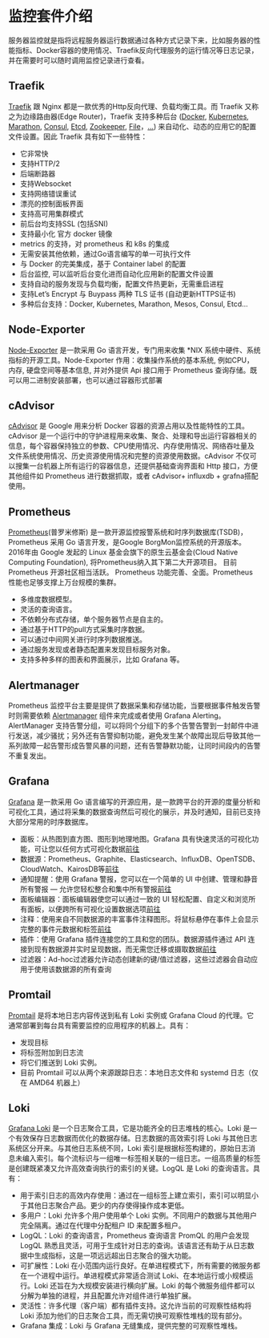 # 监控套件介绍

服务器监控就是指将远程服务器运行数据通过各种方式记录下来，比如服务器的性能指标、Docker容器的使用情况、Traefik反向代理服务的运行情况等日志记录，并在需要时可以随时调用监控记录进行查看。

## Traefik

[Traefik](https://doc.traefik.io/) 跟 Nginx 都是一款优秀的Http反向代理、负载均衡工具。而 Traefik 又称之为边缘路由器(Edge Router)，Traefik 支持多种后台 ([Docker](https://doc.traefik.io/traefik/providers/docker/), [Kubernetes](https://doc.traefik.io/traefik/providers/kubernetes-ingress/), [Marathon](https://doc.traefik.io/traefik/providers/marathon/), [Consul](https://doc.traefik.io/traefik/providers/consul/), [Etcd](https://doc.traefik.io/traefik/providers/etcd/), [Zookeeper](https://doc.traefik.io/traefik/providers/zookeeper/), [File](https://doc.traefik.io/traefik/providers/file/)，[...](https://doc.traefik.io/traefik/providers/overview/)) 来自动化、动态的应用它的配置文件设置。因此 Traefik 具有如下一些特性：

- 它非常快
- 支持HTTP/2
- 后端断路器
- 支持Websocket
- 支持网络错误重试
- 漂亮的控制面板界面
- 支持高可用集群模式
- 前后台均支持SSL (包括SNI)
- 支持最小化 官方 docker 镜像
- metrics 的支持，对 prometheus 和 k8s 的集成
- 无需安装其他依赖，通过Go语言编写的单一可执行文件
- 与 Docker 的完美集成，基于 Container label 的配置
- 后台监控, 可以监听后台变化进而自动化应用新的配置文件设置
- 支持自动的服务发现与负载均衡，配置文件热更新，无需重启进程
- 支持Let’s Encrypt 与 Buypass 两种 TLS 证书 (自动更新HTTPS证书)
- 多种后台支持：Docker, Kubernetes, Marathon, Mesos, Consul, Etcd...

## Node-Exporter

[Node-Exporter](https://github.com/prometheus/node_exporter/) 是一款采用 Go 语言开发，专门用来收集 *NIX 系统中硬件、系统指标的开源工具。Node-Exporter 作用：收集操作系统的基本系统, 例如CPU， 内存, 硬盘空间等基本信息, 并对外提供 Api 接口用于 Prometheus 查询存储。既可以用二进制安装部署，也可以通过容器形式部署

## cAdvisor

[cAdvisor](https://github.com/google/cadvisor) 是 Google 用来分析 Docker 容器的资源占用以及性能特性的工具。cAdvisor 是一个运行中的守护进程用来收集、聚合、处理和导出运行容器相关的信息，每个容器保持独立的参数、CPU使用情况、内存使用情况、网络吞吐量及文件系统使用情况、历史资源使用情况和完整的资源使用数据。cAdvisor 不仅可以搜集一台机器上所有运行的容器信息，还提供基础查询界面和 Http 接口，方便其他组件如 Prometheus 进行数据抓取，或者 cAdvisor+ influxdb + grafna搭配使用。

## Prometheus

[Prometheus](https://prometheus.io/)(普罗米修斯) 是一款开源监控报警系统和时序列数据库(TSDB)，Prometheus 采用 Go 语言开发，是Google BorgMon监控系统的开源版本。2016年由 Google 发起的 Linux 基金会旗下的原生云基金会(Cloud Native Computing Foundation), 将Prometheus纳入其下第二大开源项目。 目前 Prometheus 开源社区相当活跃。 Prometheus 功能完善、全面。Prometheus 性能也足够支撑上万台规模的集群。

- 多维度数据模型。
- 灵活的查询语言。
- 不依赖分布式存储，单个服务器节点是自主的。
- 通过基于HTTP的pull方式采集时序数据。
- 可以通过中间网关进行时序列数据推送。
- 通过服务发现或者静态配置来发现目标服务对象。
- 支持多种多样的图表和界面展示，比如 Grafana 等。

## Alertmanager

Prometheus 监控平台主要是提供了数据采集和存储功能，当要根据事件触发告警时则需要依赖 [Alertmanager](https://github.com/prometheus/alertmanager) 组件来完成或者使用 Grafana Alerting。AlertManager 支持告警分组，可以将同个分组下的多个告警告警到一封邮件中进行发送，减少骚扰；另外还有告警抑制功能，避免发生某个故障出现后导致其他一系列故障一起告警形成告警风暴的问题，还有告警静默功能，让同时间段内的告警不重复发出。

## Grafana

[Grafana](https://grafana.com/) 是一款采用 Go 语言编写的开源应用，是一款跨平台的开源的度量分析和可视化工具，通过将采集的数据查询然后可视化的展示，并及时通知，目前已支持大部分常用的时序数据库。

- 面板：从热图到直方图、图形到地理地图。Grafana 具有快速灵活的可视化功能，可让您以任何方式可视化数据[前往](https://grafana.com/grafana/dashboards)
- 数据源：Prometheus、Graphite、Elasticsearch、InfluxDB、OpenTSDB、CloudWatch、KairosDB等[前往](https://grafana.com/docs/grafana/latest/datasources/)
- 通知提醒：使用 Grafana 警报，您可以在一个简单的 UI 中创建、管理和静音所有警报 — 允许您轻松整合和集中所有警报[前往](https://grafana.com/docs/grafana/latest/alerting/)
- 面板编辑器：面板编辑器使您可以通过一致的 UI 轻松配置、自定义和浏览所有面板，以便跨所有可视化设置数据选项[前往](https://grafana.com/docs/grafana/latest/panels/)
- 注释：使用来自不同数据源的丰富事件注释图形。将鼠标悬停在事件上会显示完整的事件元数据和标签[前往](https://grafana.com/docs/grafana/latest/panels/)
- 插件：使用 Grafana 插件连接您的工具和您的团队。数据源插件通过 API 连接到现有数据源并实时呈现数据，而无需您迁移或摄取数据[前往](https://grafana.com/grafana/plugins/)
- 过滤器：Ad-hoc过滤器允许动态创建新的键/值过滤器，这些过滤器会自动应用于使用该数据源的所有查询

## Promtail

[Promtail](https://grafana.com/docs/loki/latest/clients/promtail/) 是将本地日志内容传送到私有 Loki 实例或 Grafana Cloud 的代理。它通常部署到每台具有需要监控的应用程序的机器上。具有：

- 发现目标
- 将标签附加到日志流
- 将它们推送到 Loki 实例。
- 目前 Promtail 可以从两个来源跟踪日志：本地日志文件和 systemd 日志（仅在 AMD64 机器上）

## Loki

[Grafana Loki](https://grafana.com/docs/loki) 是一个日志聚合工具，它是功能齐全的日志堆栈的核心。Loki 是一个有效保存日志数据而优化的数据存储。日志数据的高效索引将 Loki 与其他日志系统区分开来。与其他日志系统不同，Loki 索引是根据标签构建的，原始日志消息未编入索引。每个流标识与一组唯一标签相关联的一组日志。一组高质量的标签是创建既紧凑又允许高效查询执行的索引的关键。LogQL 是 Loki 的查询语言。具有：

- 用于索引日志的高效内存使用：通过在一组标签上建立索引，索引可以明显小于其他日志聚合产品。更少的内存使得操作成本更低。
- 多用户：Loki 允许多个用户使用单个 Loki 实例。不同用户的数据与其他用户完全隔离。通过在代理中分配租户 ID 来配置多租户。
- LogQL：Loki 的查询语言，Prometheus 查询语言 PromQL 的用户会发现 LogQL 熟悉且灵活，可用于生成针对日志的查询。该语言还有助于从日志数据中生成指标，这是一项远远超出日志聚合的强大功能。
- 可扩展性：Loki 在小范围内运行良好。在单进程模式下，所有需要的微服务都在一个进程中运行。单进程模式非常适合测试 Loki、在本地运行或小规模运行。Loki 还旨在为大规模安装进行横向扩展。Loki 的每个微服务组件都可以分解为单独的进程，并且配置允许对组件进行单独扩展。
- 灵活性：许多代理（客户端）都有插件支持。这允许当前的可观察性结构将 Loki 添加为他们的日志聚合工具，而无需切换可观察性堆栈的现有部分。
- Grafana 集成：Loki 与 Grafana 无缝集成，提供完整的可观察性堆栈。
